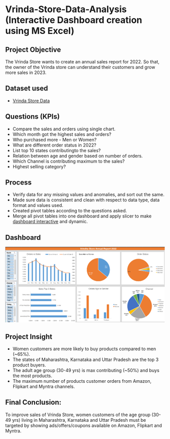 # Vrinda-Store-Data-Analysis (Interactive Dashboard creation using MS Excel)

## **Project Objective**

The Vrinda Store wants to create an annual sales report for 2022. So that, the owner of the Vrinda store can understand their customers and grow more sales in 2023.

## **Dataset used**
- <a href="https://github.com/Krishnkumar542/Vrinda-Store-Data-Analysis/blob/main/Vrinda%20Store%20Data.xlsx">Vrinda Store Data</a>

## **Questions (KPIs)**

- Compare the sales and orders using single chart.
- Which month got the highest sales and orders?
- Who purchased more - Men or Women?
- What are different order status in 2022?
- List top 10 states contributingto the sales?
- Relation between age and gender based on number of orders.
- Which Channel is contributing maximum to the sales?
- Highest selling category?



## **Process**

- Verify data for any missing values and anomalies, and sort out the same.
- Made sure data is consistent and clean with respect to data type, data format and values used.
- Created pivot tables according to the questions asked.
- Merge all pivot tables into one dashboard and apply slicer to make <a href="https://github.com/Swaminathan77/Vrinda_Store_Analysis/blob/main/Screenshot%202024-01-30%20at%201.20.14%20AM.png">dashboard interactive</a> and dynamic.



## **Dashboard**

![Alt text of the image](https://github.com/Swaminathan77/Vrinda_Store_Analysis/blob/main/Screenshot%202024-01-30%20at%201.20.14%20AM.png)



## **Project Insight**

- Women customers are more likely to buy products compared to men (~65%).
- The states of Maharashtra, Karnataka and Uttar Pradesh are the top 3 product buyers.
- The adult age group (30-49 yrs) is max contributing (~50%) and buys the most products.
- The maximum number of products customer orders from Amazon, Flipkart and Myntra channels.



## **Final Conclusion:**

To improve sales of Vrinda Store, women customers of the age group (30-49 yrs) living in Maharashtra, Karnataka and Uttar Pradesh must be targeted by showing ads/offers/coupons available on Amazon, Flipkart and Myntra.
